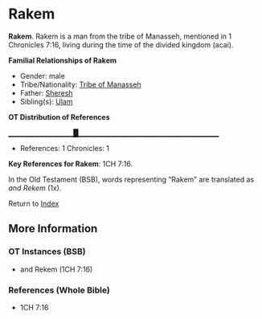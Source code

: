 # Rakem
**Rakem**. 
Rakem is a man from the tribe of Manasseh, mentioned in 1 Chronicles 7:16, living during the time of the divided kingdom (acai). 




**Familial Relationships of Rakem**


* Gender: male
* Tribe/Nationality: [Tribe of Manasseh](../../../groups/md/acai/Manasseh.md)
* Father: [Sheresh](Sheresh.md)
* Sibling(s): [Ulam](Ulam.md)


**OT Distribution of References**

▁▁▁▁▁▁▁▁▁▁▁▁█▁▁▁▁▁▁▁▁▁▁▁▁▁▁▁▁▁▁▁▁▁▁▁▁▁▁
* References: 1 Chronicles: 1



**Key References for Rakem**: 
1CH 7:16. 


In the Old Testament (BSB), words representing “Rakem” are translated as 
*and Rekem* (1x). 




Return to [Index](00-Index.md)

## More Information

### OT Instances (BSB)

* and Rekem (1CH 7:16)



### References (Whole Bible)

* 1CH 7:16



